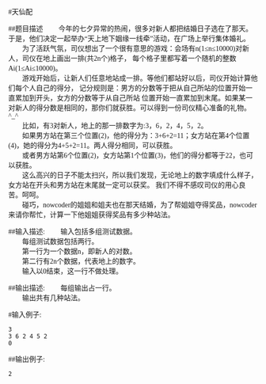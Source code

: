 <div style="font-family: Consolas">

#天仙配

##题目描述
　　今年的七夕异常的热闹，很多对新人都把结婚日子选在了那天。 于是，他们决定一起举办“天上地下姻缘一线牵”活动，在广场上举行集体婚礼。<br>
　　为了活跃气氛，司仪想出了一个很有意思的游戏：会场有n(1≤n≤10000)对新人，司仪在地上画出一排(共2n个)格子， 每个格子里都写着一个随机的整数Ai(1≤Ai≤10000)。<br>
　　游戏开始后，让新人们任意地站成一排。等他们都站好以后，司仪开始计算他们每个人自己的得分， 记分规则是：男方的分数等于把从自己所站的位置开始一直累加到开头，女方的分数等于从自己所站 位置开始一直累加到末尾。如果某一对新人的得分数是相同的，那你们就获胜。可以得到一份司仪精心准备的礼物。^_^<br>
　　比如，有3对新人，地上的那一排数字为:3，6，2，4，5，2。<br>
　　如果男方站在第三个位置(2)，他的得分为：3+6+2=11；女方站在第4个位置(4)，她的得分为4+5+2=11。两人得分相同，可以获胜。<br>
　　或者男方站第6个位置(2)，女方站第1个位置(3)，他们的得分都等于22，也可以获胜。<br>
　　这么高兴的日子不能太扫兴，所以我们发现，无论地上的数字填成什么样子，女方站在开头和男方站在末尾就一定可以获奖。 我们不得不感叹司仪的用心良苦。呵呵。<br>
　　碰巧，nowcoder的姐姐和姐夫也在那天结婚，为了帮姐姐夺得奖品，nowcoder来请你帮忙，计算一下他姐姐获得奖品有多少种站法。

##输入描述:
　　输入包括多组测试数据。<br>
　　每组测试数据包括两行。<br>
　　第一行为一个数据n，即新人的对数。<br>
　　第二行有2n个数据，代表地上的数字。<br>
　　输入以0结束，这一行不做处理。


##输出描述:
　　每组输出占一行。<br>
　　输出共有几种站法。

#输入例子:
```
3
3 6 2 4 5 2
0
```

##输出例子:
```
2
```
</div>